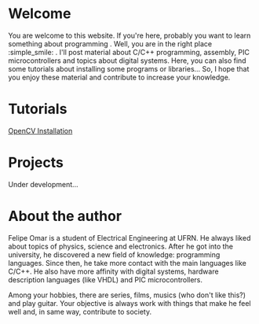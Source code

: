 # Welcome
You are welcome to this website. If you're here, probably you want to learn something about programming . Well, you are in the right place :simple\_smile: . I'll post material about C/C++ programming, assembly, PIC microcontrollers and topics about digital systems. Here, you can also find some tutorials about installing some programs or libraries... So, I hope that you enjoy these material and contribute to increase your knowledge. 

# Tutorials
[OpenCV Installation](tutorials/tutorial_install_opencv.md)

# Projects
Under development...

# About the author
Felipe Omar is a student of Electrical Engineering at UFRN. He always liked about topics of physics, science and electronics. After he got into the university, he discovered a new field of knowledge: programming languages. Since then, he take more contact with the main languages like C/C++. He also have more affinity with digital systems, hardware description languages (like VHDL) and PIC microcontrollers.

Among your hobbies, there are series, films, musics (who don't like this?) and play guitar. Your objective is always work with things that make he feel well and, in same way, contribute to society.
